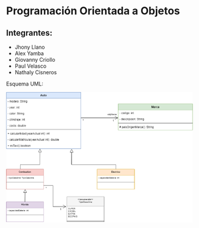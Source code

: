 # Programación Orientada a Objetos

## Integrantes:

- Jhony Llano
- Alex Yamba
- Giovanny Criollo
- Paul Velasco
- Nathaly Cisneros

Esquema UML:


![Descripción de la imagen](https://raw.githubusercontent.com/pooljpv84/Grupo04-Practica1-POO/main/ejercicio1.drawio.png)



